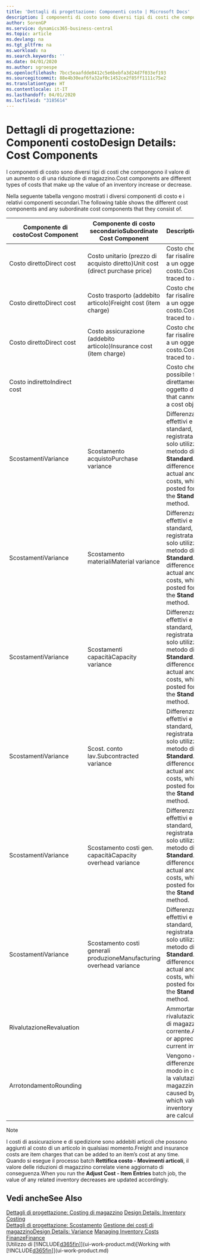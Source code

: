 ```yaml
---
title: 'Dettagli di progettazione: Componenti costo | Microsoft Docs'
description: I componenti di costo sono diversi tipi di costi che compongono il valore di un aumento o di una riduzione di magazzino.
author: SorenGP
ms.service: dynamics365-business-central
ms.topic: article
ms.devlang: na
ms.tgt_pltfrm: na
ms.workload: na
ms.search.keywords: ''
ms.date: 04/01/2020
ms.author: sgroespe
ms.openlocfilehash: 7bcc5eaafdde8412c5e6bebfa3d24d7f033ef193
ms.sourcegitcommit: 88e4b30eaf6fa32af0c1452ce2f85ff1111c75e2
ms.translationtype: HT
ms.contentlocale: it-IT
ms.lasthandoff: 04/01/2020
ms.locfileid: "3185614"
---
```

# <a name="design-details-cost-components"></a><span data-ttu-id="68acb-103">Dettagli di progettazione: Componenti costo</span><span class="sxs-lookup"><span data-stu-id="68acb-103">Design Details: Cost Components</span></span>
<span data-ttu-id="68acb-104">I componenti di costo sono diversi tipi di costi che compongono il valore di un aumento o di una riduzione di magazzino.</span><span class="sxs-lookup"><span data-stu-id="68acb-104">Cost components are different types of costs that make up the value of an inventory increase or decrease.</span></span>  

 <span data-ttu-id="68acb-105">Nella seguente tabella vengono mostrati i diversi componenti di costo e i relativi componenti secondari.</span><span class="sxs-lookup"><span data-stu-id="68acb-105">The following table shows the different cost components and any subordinate cost components that they consist of.</span></span>  

|<span data-ttu-id="68acb-106">Componente di costo</span><span class="sxs-lookup"><span data-stu-id="68acb-106">Cost Component</span></span>|<span data-ttu-id="68acb-107">Componente di costo secondario</span><span class="sxs-lookup"><span data-stu-id="68acb-107">Subordinate Cost Component</span></span>|<span data-ttu-id="68acb-108">Description</span><span class="sxs-lookup"><span data-stu-id="68acb-108">Description</span></span>|  
|--------------------|--------------------------------|---------------------------------------|  
|<span data-ttu-id="68acb-109">Costo diretto</span><span class="sxs-lookup"><span data-stu-id="68acb-109">Direct cost</span></span>|<span data-ttu-id="68acb-110">Costo unitario (prezzo di acquisto diretto)</span><span class="sxs-lookup"><span data-stu-id="68acb-110">Unit cost (direct purchase price)</span></span>|<span data-ttu-id="68acb-111">Costo che è possibile far risalire direttamente a un oggetto di costo.</span><span class="sxs-lookup"><span data-stu-id="68acb-111">Cost that can be traced to a cost object.</span></span>|  
|<span data-ttu-id="68acb-112">Costo diretto</span><span class="sxs-lookup"><span data-stu-id="68acb-112">Direct cost</span></span>|<span data-ttu-id="68acb-113">Costo trasporto (addebito articolo)</span><span class="sxs-lookup"><span data-stu-id="68acb-113">Freight cost (item charge)</span></span>|<span data-ttu-id="68acb-114">Costo che è possibile far risalire direttamente a un oggetto di costo.</span><span class="sxs-lookup"><span data-stu-id="68acb-114">Cost that can be traced to a cost object.</span></span>|  
|<span data-ttu-id="68acb-115">Costo diretto</span><span class="sxs-lookup"><span data-stu-id="68acb-115">Direct cost</span></span>|<span data-ttu-id="68acb-116">Costo assicurazione (addebito articolo)</span><span class="sxs-lookup"><span data-stu-id="68acb-116">Insurance cost (item charge)</span></span>|<span data-ttu-id="68acb-117">Costo che è possibile far risalire direttamente a un oggetto di costo.</span><span class="sxs-lookup"><span data-stu-id="68acb-117">Cost that can be traced to a cost object.</span></span>|  
|<span data-ttu-id="68acb-118">Costo indiretto</span><span class="sxs-lookup"><span data-stu-id="68acb-118">Indirect cost</span></span>||<span data-ttu-id="68acb-119">Costo che non è possibile far risalire direttamente a un oggetto di costo.</span><span class="sxs-lookup"><span data-stu-id="68acb-119">Cost that cannot be traced to a cost object.</span></span>|  
|<span data-ttu-id="68acb-120">Scostamenti</span><span class="sxs-lookup"><span data-stu-id="68acb-120">Variance</span></span>|<span data-ttu-id="68acb-121">Scostamento acquisto</span><span class="sxs-lookup"><span data-stu-id="68acb-121">Purchase variance</span></span>|<span data-ttu-id="68acb-122">Differenza tra costi effettivi e costi standard, che viene registrata per gli articoli solo utilizzando il metodo di costing **Standard**.</span><span class="sxs-lookup"><span data-stu-id="68acb-122">The difference between actual and standard costs, which is only posted for items using the **Standard** costing method.</span></span>|  
|<span data-ttu-id="68acb-123">Scostamenti</span><span class="sxs-lookup"><span data-stu-id="68acb-123">Variance</span></span>|<span data-ttu-id="68acb-124">Scostamento materiali</span><span class="sxs-lookup"><span data-stu-id="68acb-124">Material variance</span></span>|<span data-ttu-id="68acb-125">Differenza tra costi effettivi e costi standard, che viene registrata per gli articoli solo utilizzando il metodo di costing **Standard**.</span><span class="sxs-lookup"><span data-stu-id="68acb-125">The difference between actual and standard costs, which is only posted for items using the **Standard** costing method.</span></span>|  
|<span data-ttu-id="68acb-126">Scostamenti</span><span class="sxs-lookup"><span data-stu-id="68acb-126">Variance</span></span>|<span data-ttu-id="68acb-127">Scostamenti capacità</span><span class="sxs-lookup"><span data-stu-id="68acb-127">Capacity variance</span></span>|<span data-ttu-id="68acb-128">Differenza tra costi effettivi e costi standard, che viene registrata per gli articoli solo utilizzando il metodo di costing **Standard**.</span><span class="sxs-lookup"><span data-stu-id="68acb-128">The difference between actual and standard costs, which is only posted for items using the **Standard** costing method.</span></span>|  
|<span data-ttu-id="68acb-129">Scostamenti</span><span class="sxs-lookup"><span data-stu-id="68acb-129">Variance</span></span>|<span data-ttu-id="68acb-130">Scost. conto lav.</span><span class="sxs-lookup"><span data-stu-id="68acb-130">Subcontracted variance</span></span>|<span data-ttu-id="68acb-131">Differenza tra costi effettivi e costi standard, che viene registrata per gli articoli solo utilizzando il metodo di costing **Standard**.</span><span class="sxs-lookup"><span data-stu-id="68acb-131">The difference between actual and standard costs, which is only posted for items using the **Standard** costing method.</span></span>|  
|<span data-ttu-id="68acb-132">Scostamenti</span><span class="sxs-lookup"><span data-stu-id="68acb-132">Variance</span></span>|<span data-ttu-id="68acb-133">Scostamento costi gen. capacità</span><span class="sxs-lookup"><span data-stu-id="68acb-133">Capacity overhead variance</span></span>|<span data-ttu-id="68acb-134">Differenza tra costi effettivi e costi standard, che viene registrata per gli articoli solo utilizzando il metodo di costing **Standard**.</span><span class="sxs-lookup"><span data-stu-id="68acb-134">The difference between actual and standard costs, which is only posted for items using the **Standard** costing method.</span></span>|  
|<span data-ttu-id="68acb-135">Scostamenti</span><span class="sxs-lookup"><span data-stu-id="68acb-135">Variance</span></span>|<span data-ttu-id="68acb-136">Scostamento costi generali produzione</span><span class="sxs-lookup"><span data-stu-id="68acb-136">Manufacturing overhead variance</span></span>|<span data-ttu-id="68acb-137">Differenza tra costi effettivi e costi standard, che viene registrata per gli articoli solo utilizzando il metodo di costing **Standard**.</span><span class="sxs-lookup"><span data-stu-id="68acb-137">The difference between actual and standard costs, which is only posted for items using the **Standard** costing method.</span></span>|  
|<span data-ttu-id="68acb-138">Rivalutazione</span><span class="sxs-lookup"><span data-stu-id="68acb-138">Revaluation</span></span>||<span data-ttu-id="68acb-139">Ammortamento o rivalutazione del valore di magazzino corrente.</span><span class="sxs-lookup"><span data-stu-id="68acb-139">A depreciation or appreciation of the current inventory value.</span></span>|  
|<span data-ttu-id="68acb-140">Arrotondamento</span><span class="sxs-lookup"><span data-stu-id="68acb-140">Rounding</span></span>||<span data-ttu-id="68acb-141">Vengono calcolate le differenze causate dal modo in cui diminuisce la valutazione del magazzino.</span><span class="sxs-lookup"><span data-stu-id="68acb-141">Residuals caused by the way in which valuation of inventory decreases are calculated.</span></span>|  

> [!NOTE]  
>  <span data-ttu-id="68acb-142">I costi di assicurazione e di spedizione sono addebiti articoli che possono aggiunti al costo di un articolo in qualsiasi momento.</span><span class="sxs-lookup"><span data-stu-id="68acb-142">Freight and insurance costs are item charges that can be added to an item’s cost at any time.</span></span> <span data-ttu-id="68acb-143">Quando si esegue il processo batch **Rettifica costo - Movimenti articoli**, il valore delle riduzioni di magazzino correlate viene aggiornato di conseguenza.</span><span class="sxs-lookup"><span data-stu-id="68acb-143">When you run the **Adjust Cost - Item Entries** batch job, the value of any related inventory decreases are updated accordingly.</span></span>  

## <a name="see-also"></a><span data-ttu-id="68acb-144">Vedi anche</span><span class="sxs-lookup"><span data-stu-id="68acb-144">See Also</span></span>  
 <span data-ttu-id="68acb-145">[Dettagli di progettazione: Costing di magazzino](design-details-inventory-costing.md) </span><span class="sxs-lookup"><span data-stu-id="68acb-145">[Design Details: Inventory Costing](design-details-inventory-costing.md) </span></span>  
 <span data-ttu-id="68acb-146">[Dettagli di progettazione: Scostamento](design-details-variance.md) [Gestione dei costi di magazzino](finance-manage-inventory-costs.md)</span><span class="sxs-lookup"><span data-stu-id="68acb-146">[Design Details: Variance](design-details-variance.md) [Managing Inventory Costs](finance-manage-inventory-costs.md)</span></span>  
 [<span data-ttu-id="68acb-147">Finanze</span><span class="sxs-lookup"><span data-stu-id="68acb-147">Finance</span></span>](finance.md)  
 <span data-ttu-id="68acb-148">[Utilizzo di [!INCLUDE[d365fin](includes/d365fin_md.md)]](ui-work-product.md)</span><span class="sxs-lookup"><span data-stu-id="68acb-148">[Working with [!INCLUDE[d365fin](includes/d365fin_md.md)]](ui-work-product.md)</span></span>  
